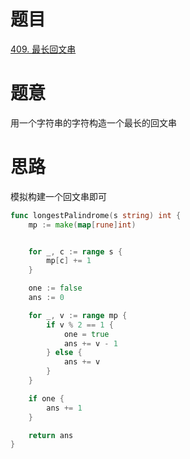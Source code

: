 # 题目
[409. 最长回文串](https://leetcode-cn.com/problems/longest-palindrome/)

# 题意
用一个字符串的字符构造一个最长的回文串


# 思路
模拟构建一个回文串即可

```go
func longestPalindrome(s string) int {
    mp := make(map[rune]int)


    for _, c := range s {
        mp[c] += 1
    }

    one := false 
    ans := 0 

    for _, v := range mp {
        if v % 2 == 1 {
            one = true 
            ans += v - 1
        } else {
            ans += v 
        }
    }

    if one {
        ans += 1
    }

    return ans 
}
```
